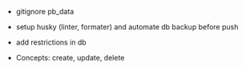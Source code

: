 - gitignore pb_data
- setup husky (linter, formater) and automate db backup before push

- add restrictions in db
- Concepts: create, update, delete
